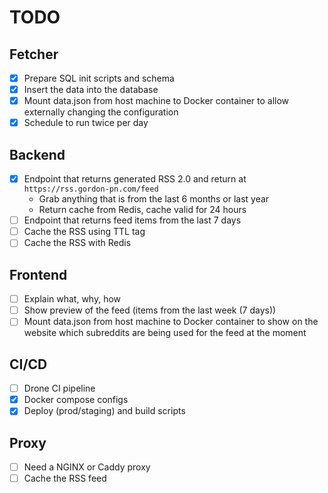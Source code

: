 # TODO

## Fetcher

- [x] Prepare SQL init scripts and schema
- [x] Insert the data into the database
- [x] Mount data.json from host machine to Docker container to allow externally changing the configuration
- [x] Schedule to run twice per day

## Backend

- [x] Endpoint that returns generated RSS 2.0 and return at `https://rss.gordon-pn.com/feed`
  - Grab anything that is from the last 6 months or last year
  - Return cache from Redis, cache valid for 24 hours
- [ ] Endpoint that returns feed items from the last 7 days
- [ ] Cache the RSS using TTL tag
- [ ] Cache the RSS with Redis

## Frontend

- [ ] Explain what, why, how
- [ ] Show preview of the feed (items from the last week (7 days))
- [ ] Mount data.json from host machine to Docker container to show on the website which subreddits are being used for the feed at the moment

## CI/CD

- [ ] Drone CI pipeline
- [x] Docker compose configs
- [x] Deploy (prod/staging) and build scripts

## Proxy

- [ ] Need a NGINX or Caddy proxy
- [ ] Cache the RSS feed
